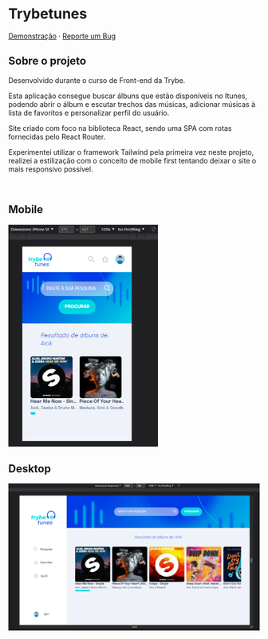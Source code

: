 <div>
  <h1>Trybetunes</h1>
  <p>
    <a href="https://igorsilvaj.github.io/trybetunes">Demonstração</a>
    ·
    <a href="https://github.com/igorsilvaj/trybetunes/issues">Reporte um Bug</a>
  </p>
</div>

## Sobre o projeto

Desenvolvido durante o curso de Front-end da Trybe.

Esta aplicação consegue buscar álbuns que estão disponíveis no Itunes, podendo abrir o álbum e escutar trechos das músicas, adicionar músicas à lista de favoritos e personalizar perfil do usuário.

Site criado com foco na biblioteca React, sendo uma SPA com rotas fornecidas pelo React Router.

Experimentei utilizar o framework Tailwind pela primeira vez neste projeto, realizei a estilização com o conceito de mobile first tentando deixar o site o mais responsivo possível.

<br />

## Mobile
<img src='./src/assets/mobile.png' width='300px'>

## Desktop
<img src='./src/assets/pc.png' width='700px'>
